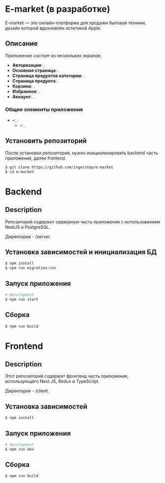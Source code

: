 # E-market (в разработке)

E-market — это онлайн-платформа для продажи бытовой техники, дизайн которой вдохновлён эстетикой Apple.

## Описание

Приложение состоит из нескольких экранов:

- **Авторизация**: .
- **Основная страница**: .
- **Страница продуктов категории**: .
- **Страница продукта**: .
- **Корзина**: .
- **Избранное**: .
- **Аккаунт**: .

### Общие элементы приложения

- **-**: .
  - **-**: .

## Установить репозиторий

После установки репозитория, нужно инициализировать backend часть приложения, далее frontend.

```bash
$ git clone https://github.com/ingerstep/e-market
$ cd e-market
```

# Backend

## Description

Репозиторий содержит серверную часть приложения c использованием NestJS и PostgreSQL.

Директория - /server.

## Установка зависимостей и инициализация БД

```bash
$ npm install
$ npm run migration:run
```

## Запуск приложения

```bash
# development
$ npm run start
```
## Cборка

```bash
$ npm run build
```

# Frontend

## Description

Этот репозиторий содержит фронтенд часть приложения, использующего Next JS, Redux и TypeScript.

Директория - /client.

## Установка зависимостей

```bash
$ npm install
```

## Запуск приложения

```bash
# development
$ npm run dev
```

## Cборка

```bash
$ npm run build
```
